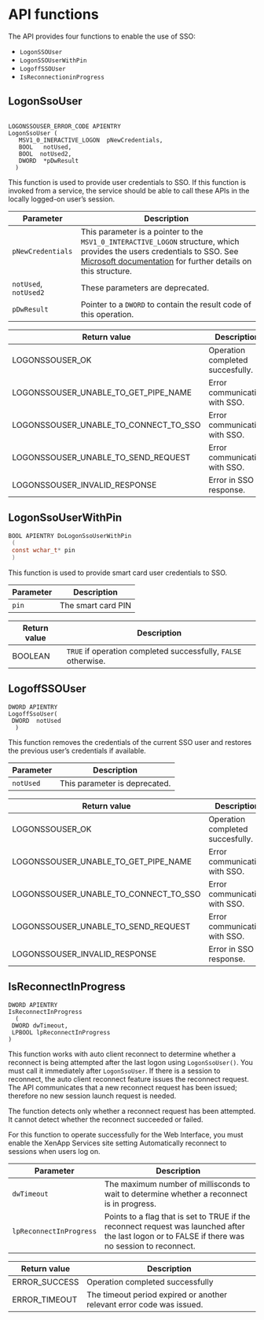 # API functions

The API provides four functions to enable the use of SSO:

*  `LogonSSOUser`
*  `LogonSSOUserWithPin`
*  `LogoffSSOUser`
*  `IsReconnectioninProgress`

## LogonSsoUser

```

LOGONSSOUSER_ERROR_CODE APIENTRY
LogonSsoUser (
   MSV1_0_INERACTIVE_LOGON  pNewCredentials,
   BOOL   notUsed,
   BOOL  notUsed2,
   DWORD  *pDwResult
  )
```

This function is used to provide user credentials to SSO. If this function is invoked from a service, the service should be able to call these APIs in the locally logged-on user’s session.

| Parameter         | Description                                                                                                                                                                                                                     |
|-------------------|---------------------------------------------------------------------------------------------------------------------------------------------------------------------------------------------------------------------------------|
| `pNewCredentials`   | This parameter is a pointer to the `MSV1_0_INTERACTIVE_LOGON` structure, which provides the users credentials to SSO.  See [Microsoft documentation](https://docs.microsoft.com/en-gb/windows/desktop/api/ntsecapi/ns-ntsecapi-_msv1_0_interactive_logon ) for further details on this structure. |
| `notUsed`, `notUsed2` | These parameters are deprecated.                                                                                                                                                                                                |
| `pDwResult`         | Pointer to a `DWORD` to contain the result code of this operation.                                                                                                                                                                |

| Return value                          | Description                      |
|---------------------------------------|----------------------------------|
| LOGONSSOUSER_OK                       | Operation completed succesfully. |
| LOGONSSOUSER_UNABLE_TO_GET_PIPE_NAME  | Error communicating with SSO.    |
| LOGONSSOUSER_UNABLE_TO_CONNECT_TO_SSO | Error communicating with SSO.    |
| LOGONSSOUSER_UNABLE_TO_SEND_REQUEST   | Error communicating with SSO.    |
| LOGONSSOUSER_INVALID_RESPONSE         | Error in SSO response.           |

## LogonSsoUserWithPin

```c
BOOL APIENTRY DoLogonSsoUserWithPin
 (
 const wchar_t* pin
 )
```

This function is used to provide smart card user credentials to SSO.

| Parameter | Description |
|-----------|-------------|
| `pin` | The smart card PIN |

| Return value | Description |
|-----------|-------------|
| BOOLEAN | `TRUE` if operation completed successfully, `FALSE` otherwise. |

## LogoffSSOUser

```
DWORD APIENTRY
LogoffSsoUser(
 DWORD  notUsed
  )

```

This function removes the credentials of the current SSO user and restores the previous user’s credentials if available.

| Parameter | Description |
|-----------|-------------|
| `notUsed` | This parameter is deprecated. |

| Return value | Description |
|-----------|-------------|
| LOGONSSOUSER_OK | Operation completed succesfully. |
| LOGONSSOUSER_UNABLE_TO_GET_PIPE_NAME | Error communicating with SSO. |
| LOGONSSOUSER_UNABLE_TO_CONNECT_TO_SSO | Error communicating with SSO. |
| LOGONSSOUSER_UNABLE_TO_SEND_REQUEST | Error communicating with SSO. |
| LOGONSSOUSER_INVALID_RESPONSE | Error in SSO response. |

## IsReconnectInProgress

```
DWORD APIENTRY
IsReconnectInProgress
  (
 DWORD dwTimeout,
 LPBOOL lpReconnectInProgress
)
```

This function works with auto client reconnect to determine whether a reconnect is being attempted after the last logon using `LogonSsoUser()`. You must call it immediately after `LogonSsoUser`. If there is a session to reconnect, the auto client reconnect feature issues the reconnect request. The API communicates that a new reconnect request has been issued; therefore no new session launch request is needed.

The function detects only whether a reconnect request has been attempted. It cannot detect whether the reconnect succeeded or failed.

For this function to operate successfully for the Web Interface, you must enable the XenApp Services site setting Automatically reconnect to sessions when users log on.

| Parameter | Description |
|-----------|-------------|
| `dwTimeout` | The maximum number of millisconds to wait to determine whether a reconnect is in progress. |
| `lpReconnectInProgress` | Points to a flag that is set to TRUE if the reconnect request was launched after the last logon or to FALSE if there was no session to reconnect. |

| Return value | Description |
|--------------|-------------|
| ERROR_SUCCESS | Operation completed successfully |
| ERROR_TIMEOUT | The timeout period expired or another relevant error code was issued. |